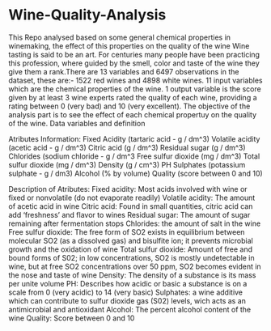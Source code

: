# Wine-Quality-Analysis
This Repo analysed based on some general chemical properties in winemaking, the effect of this properties on the quality of the wine
Wine tasting is said to be an art. For centuries many people have been practicing this profession, where guided by the smell, color and taste of the wine they give them a rank.There are 13 variables and 6497 observations in the dataset, these are:- 1522 red wines and 4898 white wines. 11 input variables which are the chemical properties of the wine. 1 output variable is the score given by at least 3 wine experts rated the quality of each wine, providing a rating between 0 (very bad) and 10 (very excellent). The objective of the analysis part is to see the effect of each chemical propertuy on the quality of the wine.
Data variables and definition

Atributes Information:
Fixed Acidity (tartaric acid - g / dm^3)
Volatile acidity (acetic acid - g / dm^3)
Citric acid (g / dm^3)
Residual sugar (g / dm^3)
Chlorides (sodium chloride - g / dm^3
Free sulfur dioxide (mg / dm^3)
Total sulfur dioxide (mg / dm^3)
Density (g / cm^3)
PH
Sulphates (potassium sulphate - g / dm3)
Alcohol (% by volume)
Quality (score between 0 and 10)

Description of Atributes: 
Fixed acidity: Most acids involved with wine or fixed or nonvolatile (do not evaporate readily)
Volatile acidity: The amount of acetic acid in wine
Citric acid: Found in small quantities, citric acid can add ‘freshness’ and flavor to wines
Residual sugar: The amount of sugar remaining after fermentation stops
Chlorides: the amount of salt in the wine
Free sulfur dioxide: The free form of SO2 exists in equilibrium between molecular SO2 (as a dissolved gas) and bisulfite ion; it prevents microbial growth and the oxidation of wine
Total sulfur dioxide: Amount of free and bound forms of S02; in low concentrations, SO2 is mostly undetectable in wine, but at free SO2 concentrations over 50 ppm, SO2 becomes evident in the nose and taste of wine
Density: The density of a substance is its mass per unite volume
PH: Describes how acidic or basic a substance is on a scale from 0 (very acidic) to 14 (very basic)
Sulphates: a wine additive which can contribute to sulfur dioxide gas (S02) levels, wich acts as an antimicrobial and antioxidant
Alcohol: The percent alcohol content of the wine
Quality: Score between 0 and 10
